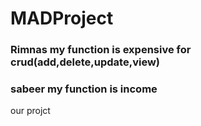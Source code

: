 # MADProject

### Rimnas my function is expensive for crud(add,delete,update,view)


### sabeer my function is income


our projct 



